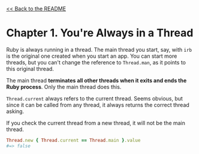 [&lt;&lt; Back to the README](README.md)

# Chapter 1. You're Always in a Thread

Ruby is always running in a thread. The main thread you start, say, with `irb`
is the original one created when you start an app. You can start more threads,
but you can't change the reference to `Thread.man`, as it points to this original
thread.

The main thread **terminates all other threads when it exits and ends the Ruby
process**. Only the main thread does this.

`Thread.current` always refers to the current thread. Seems obvious, but since
it can be called from any thread, it always returns the correct thread asking.

If you check the current thread from a new thread, it will not be the main
thread.

```rb
Thread.new { Thread.current == Thread.main }.value
#=> false
```
